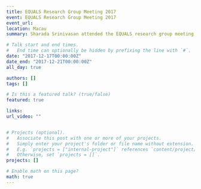 ```yaml
---
title: EQUALS Research Group Meeting 2017
event: EQUALS Research Group Meeting 2017
event_url: 
location: Macau
summary: Sharada Srinivasan attended the EQUALS research group meeting in 2017. 

# Talk start and end times.
#   End time can optionally be hidden by prefixing the line with `#`.
date: "2017-12-17T00:00:00Z"
date_end: "2017-12-21T00:00:00Z"
all_day: true

authors: []
tags: []

# Is this a featured talk? (true/false)
featured: true

links:
url_video: ""


# Projects (optional).
#   Associate this post with one or more of your projects.
#   Simply enter your project's folder or file name without extension.
#   E.g. `projects = ["internal-project"]` references `content/project/deep-learning/index.md`.
#   Otherwise, set `projects = []`.
projects: []

# Enable math on this page?
math: true
---
```

